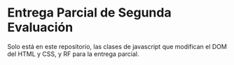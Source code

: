 # Entrega Parcial de Segunda Evaluación

Solo está en este repositorio, las clases de javascript que modifican el DOM del HTML y CSS, y RF para la entrega parcial.
